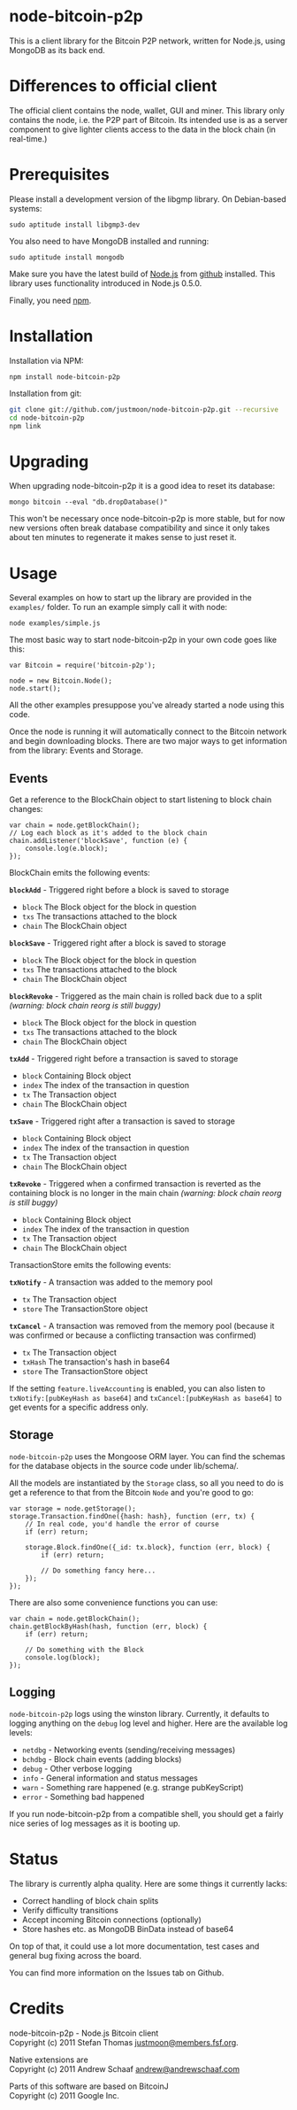# node-bitcoin-p2p

This is a client library for the Bitcoin P2P network, written for
Node.js, using MongoDB as its back end.

# Differences to official client

The official client contains the node, wallet, GUI and miner. This
library only contains the node, i.e. the P2P part of Bitcoin. Its
intended use is as a server component to give lighter clients
access to the data in the block chain (in real-time.)

# Prerequisites

Please install a development version of the libgmp library. On
Debian-based systems:

    sudo aptitude install libgmp3-dev

You also need to have MongoDB installed and running:

    sudo aptitude install mongodb

Make sure you have the latest build of [Node.js](http://nodejs.org/)
from [github](https://github.com/joyent/node) installed. This library
uses functionality introduced in Node.js 0.5.0.

Finally, you need [npm](http://npmjs.org/).

# Installation

Installation via NPM:

    npm install node-bitcoin-p2p

Installation from git:

``` sh
git clone git://github.com/justmoon/node-bitcoin-p2p.git --recursive
cd node-bitcoin-p2p
npm link
```

# Upgrading

When upgrading node-bitcoin-p2p it is a good idea to reset its
database:

    mongo bitcoin --eval "db.dropDatabase()"

This won't be necessary once node-bitcoin-p2p is more stable, but for
now new versions often break database compatibility and since it only
takes about ten minutes to regenerate it makes sense to just reset it.

# Usage

Several examples on how to start up the library are provided in the
`examples/` folder. To run an example simply call it with node:

    node examples/simple.js

The most basic way to start node-bitcoin-p2p in your own code  goes
like this:

    var Bitcoin = require('bitcoin-p2p');

    node = new Bitcoin.Node();
    node.start();

All the other examples presuppose you've already started a node using
this code.

Once the node is running it will automatically connect to the Bitcoin
network and begin downloading blocks. There are two major ways to get
information from the library: Events and Storage.

## Events

Get a reference to the BlockChain object to start listening to block
chain changes:

    var chain = node.getBlockChain();
    // Log each block as it's added to the block chain
    chain.addListener('blockSave', function (e) {
        console.log(e.block);
    });

BlockChain emits the following events:

**`blockAdd`** - Triggered right before a block is saved to storage

- `block` The Block object for the block in question
- `txs` The transactions attached to the block
- `chain` The BlockChain object

**`blockSave`** - Triggered right after a block is saved to storage

- `block` The Block object for the block in question
- `txs` The transactions attached to the block
- `chain` The BlockChain object

**`blockRevoke`** - Triggered as the main chain is rolled back due to
a split *(warning: block chain reorg is still buggy)*

- `block` The Block object for the block in question
- `txs` The transactions attached to the block
- `chain` The BlockChain object

**`txAdd`** - Triggered right before a transaction is saved to storage

- `block` Containing Block object
- `index` The index of the transaction in question
- `tx` The Transaction object
- `chain` The BlockChain object

**`txSave`** - Triggered right after a transaction is saved to storage

- `block` Containing Block object
- `index` The index of the transaction in question
- `tx` The Transaction object
- `chain` The BlockChain object

**`txRevoke`** - Triggered when a confirmed transaction is reverted as
the containing block is no longer in the main chain *(warning: block
chain reorg is still buggy)*

- `block` Containing Block object
- `index` The index of the transaction in question
- `tx` The Transaction object
- `chain` The BlockChain object

TransactionStore emits the following events:

**`txNotify`** - A transaction was added to the memory pool

- `tx` The Transaction object
- `store` The TransactionStore object

**`txCancel`** - A transaction was removed from the memory pool
  (because it was confirmed or because a conflicting transaction was
  confirmed)

- `tx` The Transaction object
- `txHash` The transaction's hash in base64
- `store` The TransactionStore object

If the setting `feature.liveAccounting` is enabled, you can also
listen to `txNotify:[pubKeyHash as base64]` and `txCancel:[pubKeyHash as
base64]` to get events for a specific address only.

## Storage

`node-bitcoin-p2p` uses the Mongoose ORM layer. You can find the
schemas for the database objects in the source code under lib/schema/.

All the models are instantiated by the `Storage` class, so all you
need to do is get a reference to that from the Bitcoin `Node` and
you're good to go:

    var storage = node.getStorage();
    storage.Transaction.findOne({hash: hash}, function (err, tx) {
        // In real code, you'd handle the error of course
        if (err) return;

        storage.Block.findOne({_id: tx.block}, function (err, block) {
            if (err) return;

            // Do something fancy here...
        });
    });

There are also some convenience functions you can use:

    var chain = node.getBlockChain();
    chain.getBlockByHash(hash, function (err, block) {
        if (err) return;

        // Do something with the Block
        console.log(block);
    });

## Logging

`node-bitcoin-p2p` logs using the winston library. Currently, it
defaults to logging anything on the `debug` log level and higher. Here
are the available log levels:

- `netdbg` - Networking events (sending/receiving messages)
- `bchdbg` - Block chain events (adding blocks)
- `debug` - Other verbose logging
- `info` - General information and status messages
- `warn` - Something rare happened (e.g. strange pubKeyScript)
- `error` - Something bad happened

If you run node-bitcoin-p2p from a compatible shell, you should get a
fairly nice series of log messages as it is booting up.

# Status

The library is currently alpha quality. Here are some things it
currently lacks:

- Correct handling of block chain splits
- Verify difficulty transitions
- Accept incoming Bitcoin connections (optionally)
- Store hashes etc. as MongoDB BinData instead of base64

On top of that, it could use a lot more documentation, test
cases and general bug fixing across the board.

You can find more information on the Issues tab on Github.

# Credits

node-bitcoin-p2p - Node.js Bitcoin client  
Copyright (c) 2011 Stefan Thomas <justmoon@members.fsf.org>.

Native extensions are  
Copyright (c) 2011 Andrew Schaaf <andrew@andrewschaaf.com>

Parts of this software are based on BitcoinJ  
Copyright (c) 2011 Google Inc.
